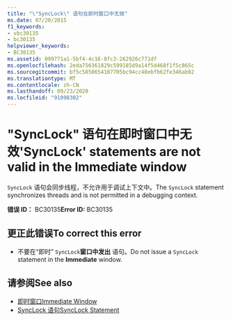 ```yaml
---
title: "\"SyncLock\" 语句在即时窗口中无效"
ms.date: 07/20/2015
f1_keywords:
- vbc30135
- bc30135
helpviewer_keywords:
- BC30135
ms.assetid: 099771a1-5bf4-4c16-8fc3-262926c771df
ms.openlocfilehash: 2eda756361829c599185d9a14f5d468f1f5c865c
ms.sourcegitcommit: bf5c5850654187705bc94cc40ebfb62fe346ab02
ms.translationtype: MT
ms.contentlocale: zh-CN
ms.lasthandoff: 09/23/2020
ms.locfileid: "91098302"
---
```

# <a name="synclock-statements-are-not-valid-in-the-immediate-window"></a><span data-ttu-id="4a15d-102">"SyncLock" 语句在即时窗口中无效</span><span class="sxs-lookup"><span data-stu-id="4a15d-102">'SyncLock' statements are not valid in the Immediate window</span></span>

<span data-ttu-id="4a15d-103">`SyncLock` 语句会同步线程，不允许用于调试上下文中。</span><span class="sxs-lookup"><span data-stu-id="4a15d-103">The `SyncLock` statement synchronizes threads and is not permitted in a debugging context.</span></span>  
  
 <span data-ttu-id="4a15d-104">**错误 ID：** BC30135</span><span class="sxs-lookup"><span data-stu-id="4a15d-104">**Error ID:** BC30135</span></span>  
  
## <a name="to-correct-this-error"></a><span data-ttu-id="4a15d-105">更正此错误</span><span class="sxs-lookup"><span data-stu-id="4a15d-105">To correct this error</span></span>  
  
- <span data-ttu-id="4a15d-106">不要在“即时” `SyncLock`**窗口中发出** 语句。</span><span class="sxs-lookup"><span data-stu-id="4a15d-106">Do not issue a `SyncLock` statement in the **Immediate** window.</span></span>  
  
## <a name="see-also"></a><span data-ttu-id="4a15d-107">请参阅</span><span class="sxs-lookup"><span data-stu-id="4a15d-107">See also</span></span>

- [<span data-ttu-id="4a15d-108">即时窗口</span><span class="sxs-lookup"><span data-stu-id="4a15d-108">Immediate Window</span></span>](/visualstudio/ide/reference/immediate-window)
- [<span data-ttu-id="4a15d-109">SyncLock 语句</span><span class="sxs-lookup"><span data-stu-id="4a15d-109">SyncLock Statement</span></span>](../language-reference/statements/synclock-statement.md)
